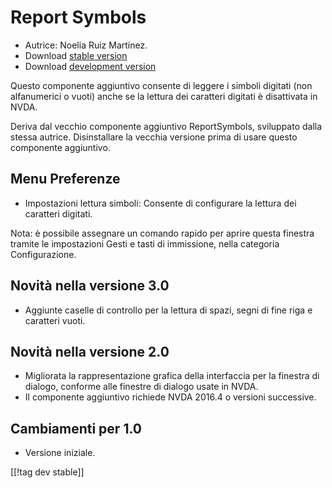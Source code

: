 # Report Symbols #
*	Autrice: Noelia Ruiz Martínez.
*	Download [stable version][1]
*	Download [development version][2]

Questo componente aggiuntivo consente di leggere i simboli digitati (non
alfanumerici o vuoti) anche se la lettura dei caratteri digitati è
disattivata in NVDA.

Deriva dal vecchio componente aggiuntivo  ReportSymbols, sviluppato dalla
stessa autrice. Disinstallare la vecchia versione prima di usare questo
componente aggiuntivo.

## Menu Preferenze ##
*	Impostazioni lettura simboli: Consente di configurare la lettura dei
  caratteri digitati.

Nota: è possibile assegnare un comando rapido per aprire questa finestra
tramite le impostazioni Gesti e tasti di immissione, nella categoria
Configurazione.

## Novità nella versione 3.0 ##
* Aggiunte caselle di controllo per la lettura di spazi, segni di fine riga
  e caratteri vuoti.

## Novità nella versione 2.0 ##
*	Migliorata la rappresentazione grafica della interfaccia per la finestra
  di dialogo, conforme alle finestre di dialogo usate in NVDA.
*	Il componente aggiuntivo richiede NVDA 2016.4 o versioni successive.

## Cambiamenti per 1.0 ##
*	Versione iniziale.

[[!tag dev stable]]

[1]: http://addons.nvda-project.org/files/get.php?file=rsy

[2]: http://addons.nvda-project.org/files/get.php?file=rsy-dev
